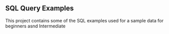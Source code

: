 ## SQL Query Examples 
This project contains some of the SQL examples used for a sample data for beginners asnd Intermediate
